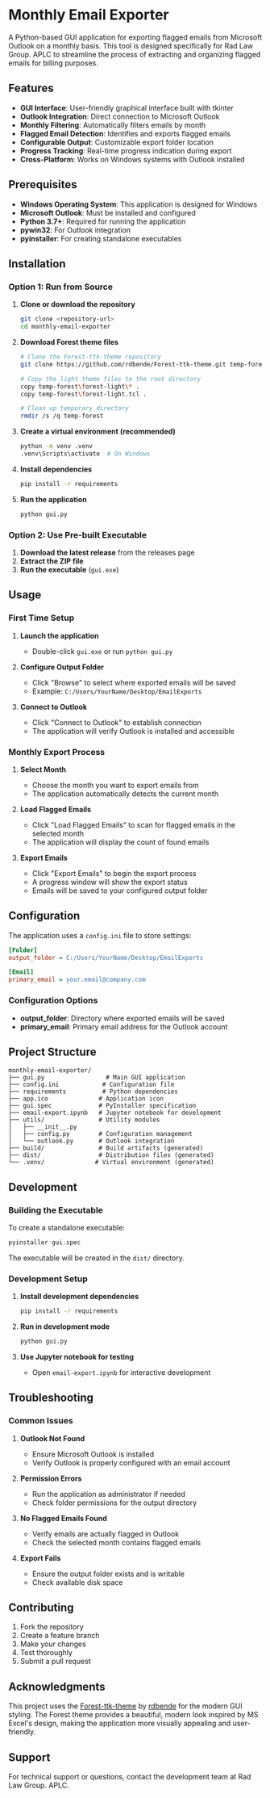 # Monthly Email Exporter

A Python-based GUI application for exporting flagged emails from Microsoft Outlook on a monthly basis. This tool is designed specifically for Rad Law Group. APLC to streamline the process of extracting and organizing flagged emails for billing purposes.

## Features

- **GUI Interface**: User-friendly graphical interface built with tkinter
- **Outlook Integration**: Direct connection to Microsoft Outlook
- **Monthly Filtering**: Automatically filters emails by month
- **Flagged Email Detection**: Identifies and exports flagged emails
- **Configurable Output**: Customizable export folder location
- **Progress Tracking**: Real-time progress indication during export
- **Cross-Platform**: Works on Windows systems with Outlook installed

## Prerequisites

- **Windows Operating System**: This application is designed for Windows
- **Microsoft Outlook**: Must be installed and configured
- **Python 3.7+**: Required for running the application
- **pywin32**: For Outlook integration
- **pyinstaller**: For creating standalone executables

## Installation

### Option 1: Run from Source

1. **Clone or download the repository**
   ```bash
   git clone <repository-url>
   cd monthly-email-exporter
   ```

2. **Download Forest theme files**
   ```bash
   # Clone the Forest-ttk-theme repository
   git clone https://github.com/rdbende/Forest-ttk-theme.git temp-forest
   
   # Copy the light theme files to the root directory
   copy temp-forest\forest-light\* .
   copy temp-forest\forest-light.tcl .
   
   # Clean up temporary directory
   rmdir /s /q temp-forest
   ```

3. **Create a virtual environment (recommended)**
   ```bash
   python -m venv .venv
   .venv\Scripts\activate  # On Windows
   ```

4. **Install dependencies**
   ```bash
   pip install -r requirements
   ```

5. **Run the application**
   ```bash
   python gui.py
   ```

### Option 2: Use Pre-built Executable

1. **Download the latest release** from the releases page
2. **Extract the ZIP file**
3. **Run the executable** (`gui.exe`)

## Usage

### First Time Setup

1. **Launch the application**
   - Double-click `gui.exe` or run `python gui.py`

2. **Configure Output Folder**
   - Click "Browse" to select where exported emails will be saved
   - Example: `C:/Users/YourName/Desktop/EmailExports`

3. **Connect to Outlook**
   - Click "Connect to Outlook" to establish connection
   - The application will verify Outlook is installed and accessible

### Monthly Export Process

1. **Select Month**
   - Choose the month you want to export emails from
   - The application automatically detects the current month

2. **Load Flagged Emails**
   - Click "Load Flagged Emails" to scan for flagged emails in the selected month
   - The application will display the count of found emails

3. **Export Emails**
   - Click "Export Emails" to begin the export process
   - A progress window will show the export status
   - Emails will be saved to your configured output folder

## Configuration

The application uses a `config.ini` file to store settings:

```ini
[Folder]
output_folder = C:/Users/YourName/Desktop/EmailExports

[Email]
primary_email = your.email@company.com
```

### Configuration Options

- **output_folder**: Directory where exported emails will be saved
- **primary_email**: Primary email address for the Outlook account

## Project Structure

```
monthly-email-exporter/
├── gui.py                 # Main GUI application
├── config.ini            # Configuration file
├── requirements          # Python dependencies
├── app.ico              # Application icon
├── gui.spec             # PyInstaller specification
├── email-export.ipynb   # Jupyter notebook for development
├── utils/               # Utility modules
│   ├── __init__.py
│   ├── config.py        # Configuration management
│   └── outlook.py       # Outlook integration
├── build/               # Build artifacts (generated)
├── dist/                # Distribution files (generated)
└── .venv/              # Virtual environment (generated)
```

## Development

### Building the Executable

To create a standalone executable:

```bash
pyinstaller gui.spec
```

The executable will be created in the `dist/` directory.

### Development Setup

1. **Install development dependencies**
   ```bash
   pip install -r requirements
   ```

2. **Run in development mode**
   ```bash
   python gui.py
   ```

3. **Use Jupyter notebook for testing**
   - Open `email-export.ipynb` for interactive development

## Troubleshooting

### Common Issues

1. **Outlook Not Found**
   - Ensure Microsoft Outlook is installed
   - Verify Outlook is properly configured with an email account

2. **Permission Errors**
   - Run the application as administrator if needed
   - Check folder permissions for the output directory

3. **No Flagged Emails Found**
   - Verify emails are actually flagged in Outlook
   - Check the selected month contains flagged emails

4. **Export Fails**
   - Ensure the output folder exists and is writable
   - Check available disk space

## Contributing

1. Fork the repository
2. Create a feature branch
3. Make your changes
4. Test thoroughly
5. Submit a pull request

## Acknowledgments

This project uses the [Forest-ttk-theme](https://github.com/rdbende/Forest-ttk-theme) by [rdbende](https://github.com/rdbende) for the modern GUI styling. The Forest theme provides a beautiful, modern look inspired by MS Excel's design, making the application more visually appealing and user-friendly.

## Support

For technical support or questions, contact the development team at Rad Law Group. APLC.
